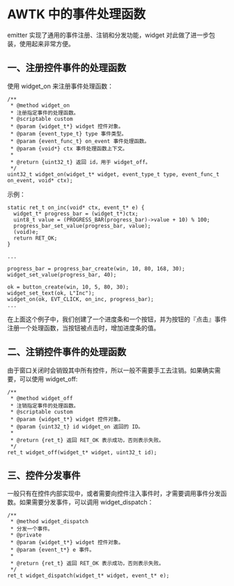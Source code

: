 # AWTK 中的事件处理函数

emitter 实现了通用的事件注册、注销和分发功能，widget 对此做了进一步包装，使用起来非常方便。

## 一、注册控件事件的处理函数

使用 widget_on 来注册事件处理函数：

```
/**
 * @method widget_on
 * 注册指定事件的处理函数。
 * @scriptable custom
 * @param {widget_t*} widget 控件对象。
 * @param {event_type_t} type 事件类型。
 * @param {event_func_t} on_event 事件处理函数。
 * @param {void*} ctx 事件处理函数上下文。
 *
 * @return {uint32_t} 返回 id，用于 widget_off。
 */
uint32_t widget_on(widget_t* widget, event_type_t type, event_func_t on_event, void* ctx);
```

示例：

```
static ret_t on_inc(void* ctx, event_t* e) {
  widget_t* progress_bar = (widget_t*)ctx;
  uint8_t value = (PROGRESS_BAR(progress_bar)->value + 10) % 100;
  progress_bar_set_value(progress_bar, value);
  (void)e;
  return RET_OK;
}

...

progress_bar = progress_bar_create(win, 10, 80, 168, 30);
widget_set_value(progress_bar, 40);

ok = button_create(win, 10, 5, 80, 30);
widget_set_text(ok, L"Inc"); 
widget_on(ok, EVT_CLICK, on_inc, progress_bar);
...

```

在上面这个例子中，我们创建了一个进度条和一个按钮，并为按钮的『点击』事件注册一个处理函数，当按钮被点击时，增加进度条的值。

## 二、注销控件事件的处理函数

由于窗口关闭时会销毁其中所有控件，所以一般不需要手工去注销。如果确实需要，可以使用 widget_off:

```
/**
 * @method widget_off
 * 注销指定事件的处理函数。
 * @scriptable custom
 * @param {widget_t*} widget 控件对象。
 * @param {uint32_t} id widget_on 返回的 ID。
 *
 * @return {ret_t} 返回 RET_OK 表示成功，否则表示失败。
 */
ret_t widget_off(widget_t* widget, uint32_t id);
```

## 三、控件分发事件

一般只有在控件内部实现中，或者需要向控件注入事件时，才需要调用事件分发函数。如果需要分发事件，可以调用 widget_dispatch：

```
/**
 * @method widget_dispatch
 * 分发一个事件。
 * @private
 * @param {widget_t*} widget 控件对象。
 * @param {event_t*} e 事件。
 *
 * @return {ret_t} 返回 RET_OK 表示成功，否则表示失败。
 */
ret_t widget_dispatch(widget_t* widget, event_t* e);
```
